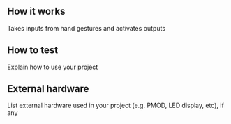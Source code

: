 <!---

This file is used to generate your project datasheet. Please fill in the information below and delete any unused
sections.

You can also include images in this folder and reference them in the markdown. Each image must be less than
512 kb in size, and the combined size of all images must be less than 1 MB.
-->

## How it works


Takes inputs from hand gestures and activates outputs
## How to test

Explain how to use your project

## External hardware

List external hardware used in your project (e.g. PMOD, LED display, etc), if any
